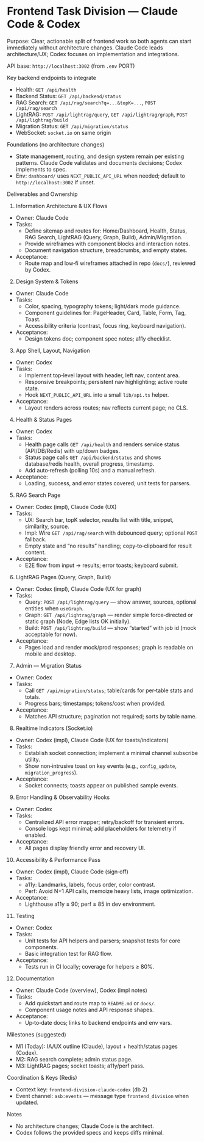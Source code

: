 # Frontend Task Division — Claude Code & Codex

Purpose: Clear, actionable split of frontend work so both agents can start immediately without architecture changes. Claude Code leads architecture/UX; Codex focuses on implementation and integrations.

API base: `http://localhost:3002` (from `.env` PORT)

Key backend endpoints to integrate
- Health: `GET /api/health`
- Backend Status: `GET /api/backend/status`
- RAG Search: `GET /api/rag/search?q=...&topK=...`, `POST /api/rag/search`
- LightRAG: `POST /api/lightrag/query`, `GET /api/lightrag/graph`, `POST /api/lightrag/build`
- Migration Status: `GET /api/migration/status`
- WebSocket: `socket.io` on same origin

Foundations (no architecture changes)
- State management, routing, and design system remain per existing patterns. Claude Code validates and documents decisions; Codex implements to spec.
- Env: `dashboard/` uses `NEXT_PUBLIC_API_URL` when needed; default to `http://localhost:3002` if unset.

Deliverables and Ownership

1) Information Architecture & UX Flows
- Owner: Claude Code
- Tasks:
  - Define sitemap and routes for: Home/Dashboard, Health, Status, RAG Search, LightRAG (Query, Graph, Build), Admin/Migration.
  - Provide wireframes with component blocks and interaction notes.
  - Document navigation structure, breadcrumbs, and empty states.
- Acceptance:
  - Route map and low‑fi wireframes attached in repo (`docs/`), reviewed by Codex.

2) Design System & Tokens
- Owner: Claude Code
- Tasks:
  - Color, spacing, typography tokens; light/dark mode guidance.
  - Component guidelines for: PageHeader, Card, Table, Form, Tag, Toast.
  - Accessibility criteria (contrast, focus ring, keyboard navigation).
- Acceptance:
  - Design tokens doc; component spec notes; a11y checklist.

3) App Shell, Layout, Navigation
- Owner: Codex
- Tasks:
  - Implement top‑level layout with header, left nav, content area.
  - Responsive breakpoints; persistent nav highlighting; active route state.
  - Hook `NEXT_PUBLIC_API_URL` into a small `lib/api.ts` helper.
- Acceptance:
  - Layout renders across routes; nav reflects current page; no CLS.

4) Health & Status Pages
- Owner: Codex
- Tasks:
  - Health page calls `GET /api/health` and renders service status (API/DB/Redis) with up/down badges.
  - Status page calls `GET /api/backend/status` and shows database/redis health, overall progress, timestamp.
  - Add auto‑refresh (polling 10s) and a manual refresh.
- Acceptance:
  - Loading, success, and error states covered; unit tests for parsers.

5) RAG Search Page
- Owner: Codex (impl), Claude Code (UX)
- Tasks:
  - UX: Search bar, topK selector, results list with title, snippet, similarity, source.
  - Impl: Wire `GET /api/rag/search` with debounced query; optional `POST` fallback.
  - Empty state and “no results” handling; copy‑to‑clipboard for result content.
- Acceptance:
  - E2E flow from input → results; error toasts; keyboard submit.

6) LightRAG Pages (Query, Graph, Build)
- Owner: Codex (impl), Claude Code (UX for graph)
- Tasks:
  - Query: `POST /api/lightrag/query` — show answer, sources, optional entities when `useGraph`.
  - Graph: `GET /api/lightrag/graph` — render simple force‑directed or static graph (Node, Edge lists OK initially).
  - Build: `POST /api/lightrag/build` — show “started” with job id (mock acceptable for now).
- Acceptance:
  - Pages load and render mock/prod responses; graph is readable on mobile and desktop.

7) Admin — Migration Status
- Owner: Codex
- Tasks:
  - Call `GET /api/migration/status`; table/cards for per‑table stats and totals.
  - Progress bars; timestamps; tokens/cost when provided.
- Acceptance:
  - Matches API structure; pagination not required; sorts by table name.

8) Realtime Indicators (Socket.io)
- Owner: Codex (impl), Claude Code (UX for toasts/indicators)
- Tasks:
  - Establish socket connection; implement a minimal channel subscribe utility.
  - Show non‑intrusive toast on key events (e.g., `config_update`, `migration_progress`).
- Acceptance:
  - Socket connects; toasts appear on published sample events.

9) Error Handling & Observability Hooks
- Owner: Codex
- Tasks:
  - Centralized API error mapper; retry/backoff for transient errors.
  - Console logs kept minimal; add placeholders for telemetry if enabled.
- Acceptance:
  - All pages display friendly error and recovery UI.

10) Accessibility & Performance Pass
- Owner: Codex (impl), Claude Code (sign‑off)
- Tasks:
  - a11y: Landmarks, labels, focus order, color contrast.
  - Perf: Avoid N+1 API calls, memoize heavy lists, image optimization.
- Acceptance:
  - Lighthouse a11y ≥ 90; perf ≥ 85 in dev environment.

11) Testing
- Owner: Codex
- Tasks:
  - Unit tests for API helpers and parsers; snapshot tests for core components.
  - Basic integration test for RAG flow.
- Acceptance:
  - Tests run in CI locally; coverage for helpers ≥ 80%.

12) Documentation
- Owner: Claude Code (overview), Codex (impl notes)
- Tasks:
  - Add quickstart and route map to `README.md` or `docs/`.
  - Component usage notes and API response shapes.
- Acceptance:
  - Up‑to‑date docs; links to backend endpoints and env vars.

Milestones (suggested)
- M1 (Today): IA/UX outline (Claude), layout + health/status pages (Codex).
- M2: RAG search complete; admin status page.
- M3: LightRAG pages; socket toasts; a11y/perf pass.

Coordination & Keys (Redis)
- Context key: `frontend-division-claude-codex` (db 2)
- Event channel: `asb:events` — message type `frontend_division` when updated.

Notes
- No architecture changes; Claude Code is the architect.
- Codex follows the provided specs and keeps diffs minimal.


